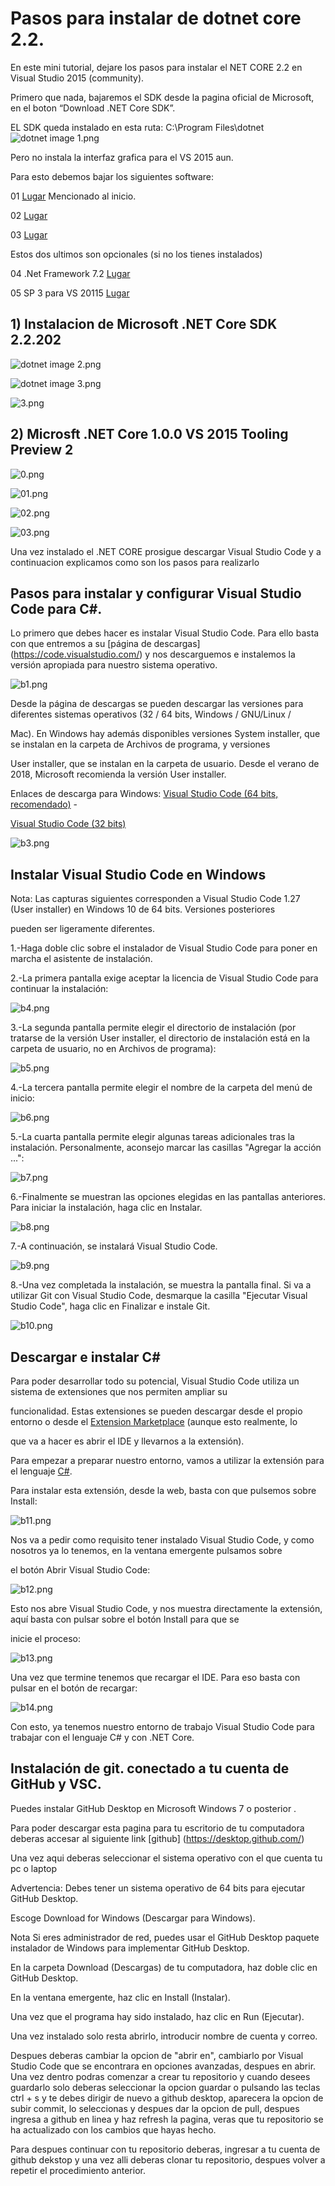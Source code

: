 # Pasos para instalar de dotnet core 2.2.
En este mini tutorial, dejare los pasos para instalar el NET CORE 2.2 en Visual Studio 2015 (community).

Primero que nada, bajaremos el SDK desde la pagina oficial de Microsoft, en el boton “Download .NET Core SDK”.

EL SDK queda instalado en esta ruta: C:\Program Files\dotnet
![dotnet image 1.png](https://tydw.files.wordpress.com/2019/04/dotnet-ruta-fisica.png)



Pero no instala la interfaz grafica para el VS 2015 aun.

Para esto debemos bajar los siguientes software:

01 [Lugar](https://dotnet.microsoft.com/download) Mencionado al inicio.

02 [Lugar](https://aka.ms/dotnet-standard-support-vs2015-2.0.0-win-x86)

03 [Lugar](https://go.microsoft.com/fwlink/?LinkID=824849)

Estos dos ultimos son opcionales (si no los tienes instalados)

04 .Net Framework 7.2 [Lugar](https://go.microsoft.com/fwlink/?LinkId=863261&clcid=0x409)

05 SP 3 para VS 20115 [Lugar](https://go.microsoft.com/fwlink/?LinkId=691129)


## 1) **Instalacion de Microsoft .NET Core SDK 2.2.202**

 ![dotnet image 2.png](https://tydw.files.wordpress.com/2019/04/01.png)

 ![dotnet image 3.png](https://tydw.files.wordpress.com/2019/04/02.png)
 
 ![3.png](https://tydw.files.wordpress.com/2019/04/03.png)

 


 ## 2) **Microsft .NET Core 1.0.0 VS 2015 Tooling Preview 2**

 ![0.png](https://tydw.files.wordpress.com/2019/04/05.png?w=300&h=114.png)

 ![01.png](https://tydw.files.wordpress.com/2019/04/06.png)

 ![02.png](https://tydw.files.wordpress.com/2019/04/07.png)

 ![03.png](https://tydw.files.wordpress.com/2019/04/08.png)

Una vez instalado el .NET CORE prosigue descargar Visual Studio Code y a continuacion explicamos como son los pasos para realizarlo

## Pasos para instalar y configurar Visual Studio Code para C#.

Lo primero que debes hacer es instalar Visual Studio Code. Para ello basta con que entremos a su [página de descargas] (https://code.visualstudio.com/) y nos descarguemos e instalemos la versión apropiada para nuestro sistema operativo.

![b1.png](https://www.campusmvp.es/recursos/image.axd?picture=/2019/1T/vscode-netcore/DescargarVSC.png)

Desde la página de descargas se pueden descargar las versiones para diferentes sistemas operativos (32 / 64 bits, Windows / GNU/Linux /

Mac). En Windows hay además disponibles versiones System installer, que se instalan en la carpeta de Archivos de programa, y versiones 

User installer, que se instalan en la carpeta de usuario. Desde el verano de 2018, Microsoft recomienda la versión User installer.

Enlaces de descarga para Windows: [Visual Studio Code (64 bits, recomendado)](https://code.visualstudio.com/docs/?dv=win64user) -

[Visual Studio Code (32 bits)](https://code.visualstudio.com/docs/?dv=win32user)

![b3.png](https://www.mclibre.org/consultar/informatica/img/vscode/vsc-descargar-2.png)

## Instalar Visual Studio Code en Windows
Nota: Las capturas siguientes corresponden a Visual Studio Code 1.27 (User installer) en Windows 10 de 64 bits. Versiones posteriores 

pueden ser ligeramente diferentes.

 1.-Haga doble clic sobre el instalador de Visual Studio Code para poner en marcha el asistente de instalación.

 2.-La primera pantalla exige aceptar la licencia de Visual Studio Code para continuar la instalación:

![b4.png](https://www.mclibre.org/consultar/informatica/img/vscode/vsc-instalacion-1.png)

 3.-La segunda pantalla permite elegir el directorio de instalación (por tratarse de la versión User installer, el directorio de instalación está en la carpeta de usuario, no en Archivos de programa):

![b5.png](https://www.mclibre.org/consultar/informatica/img/vscode/vsc-instalacion-2.png)

 4.-La tercera pantalla permite elegir el nombre de la carpeta del menú de inicio:

![b6.png](https://www.mclibre.org/consultar/informatica/img/vscode/vsc-instalacion-3.png)

 5.-La cuarta pantalla permite elegir algunas tareas adicionales tras la instalación. Personalmente, aconsejo marcar las casillas "Agregar la acción ...":

![b7.png](https://www.mclibre.org/consultar/informatica/img/vscode/vsc-instalacion-3.png)

 6.-Finalmente se muestran las opciones elegidas en las pantallas anteriores. Para iniciar la instalación, haga clic en Instalar.

![b8.png](https://www.mclibre.org/consultar/informatica/img/vscode/vsc-instalacion-5.png)


 7.-A continuación, se instalará Visual Studio Code.

![b9.png](https://www.mclibre.org/consultar/informatica/img/vscode/vsc-instalacion-6.png)

 8.-Una vez completada la instalación, se muestra la pantalla final. Si va a utilizar Git con Visual Studio Code, desmarque la casilla "Ejecutar Visual Studio Code", haga clic en Finalizar e instale Git.

![b10.png](https://www.mclibre.org/consultar/informatica/img/vscode/vsc-instalacion-7.png)

## Descargar e instalar C#

Para poder desarrollar todo su potencial, Visual Studio Code utiliza un sistema de extensiones que nos permiten ampliar su

funcionalidad. Estas extensiones se pueden descargar desde el propio entorno o desde el [Extension Marketplace](https://code.visualstudio.com/docs/editor/extension-gallery)  (aunque esto realmente, lo 

que va a hacer es abrir el IDE y llevarnos a la extensión).

Para empezar a preparar nuestro entorno, vamos a utilizar la extensión para el lenguaje [C#](https://marketplace.visualstudio.com/items?itemName=ms-vscode.csharp).

Para instalar esta extensión, desde la web, basta con que pulsemos sobre Install:

![b11.png](https://www.campusmvp.es/recursos/image.axd?picture=/2019/1T/vscode-netcore/BotonInstall.png)

Nos va a pedir como requisito tener instalado Visual Studio Code, y como nosotros ya lo tenemos, en la ventana emergente pulsamos sobre

el botón Abrir Visual Studio Code:

![b12.png](https://www.campusmvp.es/recursos/image.axd?picture=/2019/1T/vscode-netcore/AbrirVSC.png)

Esto nos abre Visual Studio Code, y nos muestra directamente la extensión, aquí basta con pulsar sobre el botón Install para que se 

inicie el proceso:

![b13.png](https://www.campusmvp.es/recursos/image.axd?picture=/2019/1T/vscode-netcore/BotonInstallVSC.png)

Una vez que termine tenemos que recargar el IDE. Para eso basta con pulsar en el botón de recargar:

![b14.png](https://www.campusmvp.es/recursos/image.axd?picture=/2019/1T/vscode-netcore/reload.png)

Con esto, ya tenemos nuestro entorno de trabajo Visual Studio Code para trabajar con el lenguaje C# y con .NET Core.


## Instalación de git. conectado a tu cuenta de GitHub y VSC.
Puedes instalar GitHub Desktop en Microsoft Windows 7 o posterior .

Para poder descargar esta pagina para tu escritorio de tu computadora deberas accesar al siguiente link [github] (https://desktop.github.com/)


Una vez aqui deberas seleccionar el sistema operativo con el que cuenta tu pc o laptop

Advertencia: Debes tener un sistema operativo de 64 bits para ejecutar GitHub Desktop.

Escoge Download for Windows (Descargar para Windows).

Nota Si eres administrador de red, puedes usar el GitHub Desktop paquete instalador de Windows para implementar GitHub Desktop.

En la carpeta Download (Descargas) de tu computadora, haz doble clic en GitHub Desktop.

En la ventana emergente, haz clic en Install (Instalar).

Una vez que el programa hay sido instalado, haz clic en Run (Ejecutar).

Una vez instalado solo resta abrirlo, introducir nombre de cuenta y correo.

Despues deberas cambiar la opcion de "abrir en", cambiarlo por Visual Studio Code que se encontrara en opciones avanzadas, despues en abrir.
Una vez dentro podras comenzar a crear tu repositorio y cuando desees guardarlo solo deberas seleccionar la opcion guardar o pulsando las teclas ctrl + s y te debes dirigir de nuevo a github desktop, aparecera la opcion de subir commit, lo seleccionas y despues dar la opcion de pull, despues ingresa a github en linea y haz refresh la pagina, veras que tu repositorio se ha actualizado con los cambios que hayas hecho.

Para despues continuar con tu repositorio deberas, ingresar a tu cuenta de github dekstop y una vez alli deberas clonar tu repositorio, despues volver a repetir el procedimiento anterior.





























